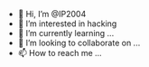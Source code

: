 - 👋 Hi, I’m @IP2004
- 👀 I’m interested in hacking
- 🌱 I’m currently learning ...
- 💞️ I’m looking to collaborate on ...
- 📫 How to reach me ...

<!---
IP2004/IP2004 is a ✨ special ✨ repository because its `README.md` (this file) appears on your GitHub profile.
You can click the Preview link to take a look at your changes.
--->
